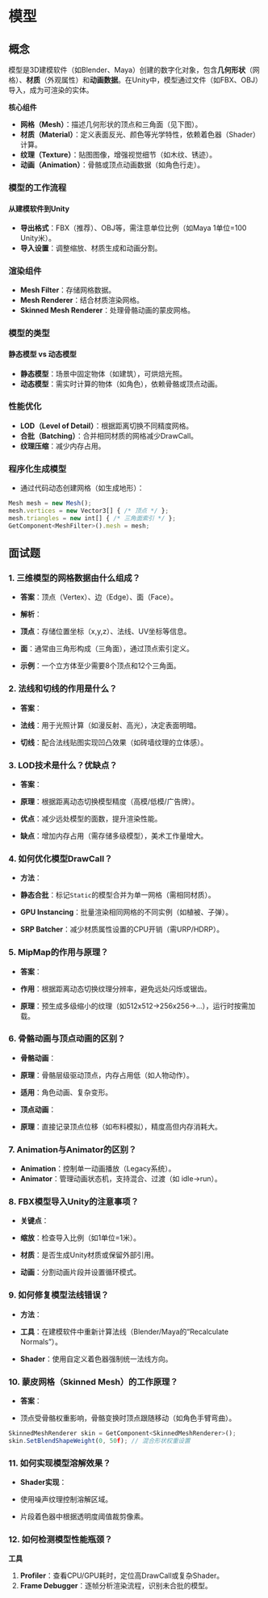 # 模型

## 概念

模型是3D建模软件（如Blender、Maya）创建的数字化对象，包含**几何形状**（网格）、**材质**（外观属性）和**动画数据**。在Unity中，模型通过文件（如FBX、OBJ）导入，成为可渲染的实体。

**核心组件**

- **网格（Mesh）**：描述几何形状的顶点和三角面（见下图）。
- **材质（Material）**：定义表面反光、颜色等光学特性，依赖着色器（Shader）计算。
- **纹理（Texture）**：贴图图像，增强视觉细节（如木纹、锈迹）。
- **动画（Animation）**：骨骼或顶点动画数据（如角色行走）。

### **模型的工作流程**

#### **从建模软件到Unity**

- **导出格式**：FBX（推荐）、OBJ等，需注意单位比例（如Maya 1单位=100 Unity米）。
- **导入设置**：调整缩放、材质生成和动画分割。

### 渲染组件

- **Mesh Filter**：存储网格数据。
- **Mesh Renderer**：结合材质渲染网格。
- **Skinned Mesh Renderer**：处理骨骼动画的蒙皮网格。

### 模型的类型

#### **静态模型 vs 动态模型**

- **静态模型**：场景中固定物体（如建筑），可烘焙光照。
- **动态模型**：需实时计算的物体（如角色），依赖骨骼或顶点动画。

### 性能优化

- **LOD（Level of Detail）**：根据距离切换不同精度网格。
- **合批（Batching）**：合并相同材质的网格减少DrawCall。
- **纹理压缩**：减少内存占用。

### 程序化生成模型

- 通过代码动态创建网格（如生成地形）： 

```js
Mesh mesh = new Mesh();
mesh.vertices = new Vector3[] { /* 顶点 */ };
mesh.triangles = new int[] { /* 三角面索引 */ };
GetComponent<MeshFilter>().mesh = mesh;
```

## 面试题

### 1. 三维模型的网格数据由什么组成？

- **答案**：顶点（Vertex）、边（Edge）、面（Face）。
- **解析**： 

- **顶点**：存储位置坐标（x,y,z）、法线、UV坐标等信息。
- **面**：通常由三角形构成（三角面），通过顶点索引定义。
- **示例**：一个立方体至少需要8个顶点和12个三角面。

### 2. 法线和切线的作用是什么？

- **答案**： 

- **法线**：用于光照计算（如漫反射、高光），决定表面明暗。
- **切线**：配合法线贴图实现凹凸效果（如砖墙纹理的立体感）。

### 3. LOD技术是什么？优缺点？

- **答案**： 

- **原理**：根据距离动态切换模型精度（高模/低模/广告牌）。
- **优点**：减少远处模型的面数，提升渲染性能。
- **缺点**：增加内存占用（需存储多级模型），美术工作量增大。

### 4. 如何优化模型DrawCall？

- **方法**： 

- **静态合批**：标记`Static`的模型合并为单一网格（需相同材质）。
- **GPU Instancing**：批量渲染相同网格的不同实例（如植被、子弹）。
- **SRP Batcher**：减少材质属性设置的CPU开销（需URP/HDRP）。

### 5. MipMap的作用与原理？

- **答案**： 

- **作用**：根据距离动态切换纹理分辨率，避免远处闪烁或锯齿。
- **原理**：预生成多级缩小的纹理（如512x512→256x256→...），运行时按需加载。

### 6. 骨骼动画与顶点动画的区别？

- **骨骼动画**： 

- **原理**：骨骼层级驱动顶点，内存占用低（如人物动作）。
- **适用**：角色动画、复杂变形。

- **顶点动画**： 

- **原理**：直接记录顶点位移（如布料模拟），精度高但内存消耗大。

### 7. Animation与Animator的区别？

- **Animation**：控制单一动画播放（Legacy系统）。
- **Animator**：管理动画状态机，支持混合、过渡（如 idle→run）。

### 8. FBX模型导入Unity的注意事项？

- **关键点**： 

- **缩放**：检查导入比例（如1单位=1米）。
- **材质**：是否生成Unity材质或保留外部引用。
- **动画**：分割动画片段并设置循环模式。

### 9. 如何修复模型法线错误？

- **方法**： 

- **工具**：在建模软件中重新计算法线（Blender/Maya的“Recalculate Normals”）。
- **Shader**：使用自定义着色器强制统一法线方向。

### 10. 蒙皮网格（Skinned Mesh）的工作原理？

- **答案**： 

- 顶点受骨骼权重影响，骨骼变换时顶点跟随移动（如角色手臂弯曲）。

```js
SkinnedMeshRenderer skin = GetComponent<SkinnedMeshRenderer>();
skin.SetBlendShapeWeight(0, 50f); // 混合形状权重设置
```

### 11. 如何实现模型溶解效果？

- **Shader实现**： 

- 使用噪声纹理控制溶解区域。
- 片段着色器中根据透明度阈值裁剪像素。

### 12. 如何检测模型性能瓶颈？

**工具**

1. **Profiler**：查看CPU/GPU耗时，定位高DrawCall或复杂Shader。
2. **Frame Debugger**：逐帧分析渲染流程，识别未合批的模型。
